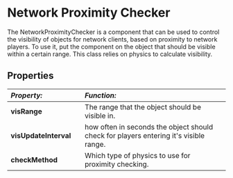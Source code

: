 Network Proximity Checker
=========================

The NetworkProximityChecker is a component that can be used to control the visibility of objects for network clients, based on proximity to network players. To use it, put the component on the object that should be visible within a certain range. This class relies on physics to calculate visibility.

Properties
----------

|**_Property:_** ||**_Function:_** |
|:---|:---|:---|
|__visRange__ ||The range that the object should be visible in. |
|__visUpdateInterval__ ||how often in seconds the object should check for players entering it's visible range. |
|__checkMethod__ ||Which type of physics to use for proximity checking. |

